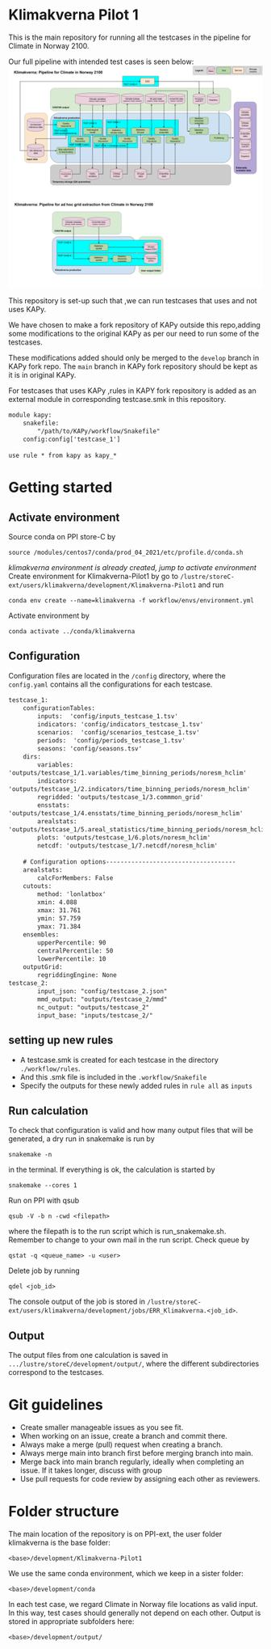 # Klimakverna Pilot 1
This is the main repository for running all the testcases in the pipeline for Climate in Norway 2100. 

Our full pipeline with intended test cases is seen below:
![Flow chart with test cases Klimakverna](./flowchart.png)

This repository is set-up such that ,we can run testcases that uses and not uses KAPy. 

We have chosen to make a fork repository of KAPy outside this repo,adding some modifications to the original KAPy as per our need to run some of the testcases. 

These modifications added should only be merged to the `develop` branch in KAPy fork repo. The  `main` branch in KAPy fork repository should be kept as it is in original KAPy.

For testcases that uses KAPy ,rules in KAPY fork repository is added as an external module in corresponding testcase.smk in this repository.

```console
module kapy:
    snakefile:
        "/path/to/KAPy/workflow/Snakefile"
    config:config['testcase_1']

use rule * from kapy as kapy_*
```



# Getting started

## Activate environment

Source conda on PPI store-C by 
```console
source /modules/centos7/conda/prod_04_2021/etc/profile.d/conda.sh
```
*klimakverna environment is already created, jump to activate environment*
Create environment for Klimakverna-Pilot1 by go to `/lustre/storeC-ext/users/klimakverna/development/Klimakverna-Pilot1` and run 

```console
conda env create --name=klimakverna -f workflow/envs/environment.yml
```

Activate environment by
```
conda activate ../conda/klimakverna
```

## Configuration

Configuration files are located in the `/config` directory, where the `config.yaml` contains all the configurations for each testcase.

```
testcase_1:
    configurationTables:
        inputs:  'config/inputs_testcase_1.tsv'
        indicators: 'config/indicators_testcase_1.tsv'
        scenarios:  'config/scenarios_testcase_1.tsv'
        periods:  'config/periods_testcase_1.tsv'
        seasons: 'config/seasons.tsv'
    dirs:
        variables: 'outputs/testcase_1/1.variables/time_binning_periods/noresm_hclim'
        indicators: 'outputs/testcase_1/2.indicators/time_binning_periods/noresm_hclim'
        regridded: 'outputs/testcase_1/3.commmon_grid'
        ensstats: 'outputs/testcase_1/4.ensstats/time_binning_periods/noresm_hclim'
        arealstats: 'outputs/testcase_1/5.areal_statistics/time_binning_periods/noresm_hclim'
        plots: 'outputs/testcase_1/6.plots/noresm_hclim'
        netcdf: 'outputs/testcase_1/7.netcdf/noresm_hclim'

    # Configuration options------------------------------------
    arealstats:
        calcForMembers: False
    cutouts:
        method: 'lonlatbox'
        xmin: 4.088
        xmax: 31.761
        ymin: 57.759
        ymax: 71.384
    ensembles:
        upperPercentile: 90
        centralPercentile: 50
        lowerPercentile: 10
    outputGrid:
        regriddingEngine: None
testcase_2:        
        input_json: "config/testcase_2.json"
        mmd_output: "outputs/testcase_2/mmd"
        nc_output: "outputs/testcase_2"
        input_base: "inputs/testcase_2/"

```  


## setting up new rules

- A testcase.smk is created for each testcase in the directory `./workflow/rules`.
- And this .smk file is included in the `.workflow/Snakefile`
- Specify the outputs for these newly added rules in  `rule all` as `inputs`


## Run calculation

To check that configuration is valid and how many output files that will be generated, a dry run in snakemake is run by 

```console
snakemake -n
```

in the terminal. If everything is ok, the calculation is started by

```console
snakemake --cores 1
```

Run on PPI with qsub

```console
qsub -V -b n -cwd <filepath>
```
where the filepath is to the run script which is run_snakemake.sh. Remember to change to your own mail in the run script.
Check queue by 

```console
qstat -q <queue_name> -u <user>
```

Delete job by running
```console
qdel <job_id>
```

The console output of the job is stored in `/lustre/storeC-ext/users/klimakverna/development/jobs/ERR_Klimakverna.<job_id>`.

## Output

The output files from one calculation is saved in `.../lustre/storeC/development/output/`, where the different subdirectories correspond to the testcases. 

# Git guidelines
- Create smaller manageable issues as you see fit.
- When working on an issue, create a branch and commit there.
- Always make a merge (pull) request when creating a branch.
- Always merge main into branch first before merging branch into main.
- Merge back into main branch regularly, ideally when completing an issue. If it takes longer, discuss with group
- Use pull requests for code review by assigning each other as reviewers.

# Folder structure
The main location of the repository is on PPI-ext, the user folder klimakverna is the base folder:
```
<base>/development/Klimakverna-Pilot1
```
We use the same conda environment, which we keep in a sister folder:
```
<base>/development/conda
```
In each test case, we regard Climate in Norway file locations as valid input. In this way, test cases should generally not depend on each other. Output is stored in appropriate subfolders here:
```
<base>/development/output/
```
